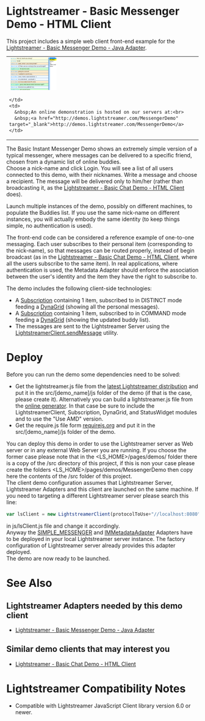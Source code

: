 # Lightstreamer - Basic Messenger Demo - HTML Client #

<!-- START DESCRIPTION -->

This project includes a simple web client front-end example for the [Lightstreamer - Basic Messenger Demo - Java Adapter](https://github.com/Weswit/Lightstreamer-example-Messenger-adapter-java).

<table>
  <tr>
    <td style="text-align: left">
      &nbsp;<a href="http://demos.lightstreamer.com/MessengerDemo" target="_blank"><img src="screen_messenger.png"></a>&nbsp;
      
    </td>
    <td>
      &nbsp;An online demonstration is hosted on our servers at:<br>
      &nbsp;<a href="http://demos.lightstreamer.com/MessengerDemo" target="_blank">http://demos.lightstreamer.com/MessengerDemo</a>
    </td>
  </tr>
</table>

The Basic Instant Messenger Demo shows an extremely simple version of a typical messenger, where messages can be delivered to a specific friend, chosen from a dynamic list of online buddies.<br>
Choose a nick-name and click Login. You will see a list of all users connected to this demo, with their nicknames. Write a message and choose a recipient. The message will be delivered only to him/her (rather than broadcasting it, as the [Lightstreamer - Basic Chat Demo - HTML Client](https://github.com/Weswit/Lightstreamer-example-chat-client-javascript) does).<br>

Launch multiple instances of the demo, possibly on different machines, to populate the Buddies list. If you use the same nick-name on different instances, you will actually embody the same identity (to keep things simple, no authentication is used).<br>

The front-end code can be considered a reference example of one-to-one messaging. Each user subscribes to their personal item (corresponding to the nick-name), so that messages can be routed properly, instead of begin broadcast (as in the [Lightstreamer - Basic Chat Demo - HTML Client](https://github.com/Weswit/Lightstreamer-example-chat-client-javascript), where all the users subscribe to the same item). In real applications, where authentication is used, the Metadata Adapter should enforce the association between the user's identity and the item they have the right to subscribe to.<br>

The demo includes the following client-side technologies:
* A [Subscription](http://www.lightstreamer.com/docs/client_javascript_uni_api/Subscription.html) containing 1 item, subscribed to in DISTINCT mode feeding a [DynaGrid](http://www.lightstreamer.com/docs/client_javascript_uni_api/DynaGrid.html) (showing all the personal messages).
* A [Subscription](http://www.lightstreamer.com/docs/client_javascript_uni_api/Subscription.html) containing 1 item, subscribed to in COMMAND mode feeding a [DynaGrid](http://www.lightstreamer.com/docs/client_javascript_uni_api/DynaGrid.html) (showing the updated buddy list).
* The messages are sent to the Lightstreamer Server using the [LightstreamerClient.sendMessage](http://www.lightstreamer.com/docs/client_javascript_uni_api/LightstreamerClient.html#sendMessage) utility.


<!-- END DESCRIPTION -->


# Deploy #

Before you can run the demo some dependencies need to be solved:

-  Get the lightstreamer.js file from the [latest Lightstreamer distribution](http://www.lightstreamer.com/download) 
   and put it in the src/[demo_name]/js folder of the demo (if that is the case, please create it). Alternatively you can build a lightstreamer.js file from the 
   [online generator](http://www.lightstreamer.com/distros/Lightstreamer_Allegro-Presto-Vivace_5_1_1_Colosseo_20130305/Lightstreamer/DOCS-SDKs/sdk_client_javascript/tools/generator.html).
   In that case be sure to include the LightstreamerClient, Subscription, DynaGrid, and StatusWidget modules and to use the "Use AMD" version.
-  Get the require.js file form [requirejs.org](http://requirejs.org/docs/download.html) and put it in the src/[demo_name]/js folder of the demo.

You can deploy this demo in order to use the Lightstreamer server as Web server or in any external Web Server you are running. 
If you choose the former case please note that in the <LS_HOME>/pages/demos/ folder there is a copy of the /src directory of this project, if this is non your case please create the folders <LS_HOME>/pages/demos/MessengerDemo then copy here the contents of the /src folder of this project.<br>
The client demo configuration assumes that Lightstreamer Server, Lightstreamer Adapters and this client are launched on the same machine. If you need to targeting a different Lightstreamer server please search this line:
```js
var lsClient = new LightstreamerClient(protocolToUse+"//localhost:8080","MESSENGER");
```
in js/lsClient.js file and change it accordingly.<br>
Anyway the [SIMPLE_MESSENGER](https://github.com/Weswit/Lightstreamer-example-Messenger-adapter-java) and [IMMetadataAdapter](https://github.com/Weswit/Lightstreamer-example-Messenger-adapter-java) Adapters have to be deployed in your local Lightstreamer server instance. The factory configuration of Lightstreamer server already provides this adapter deployed.<br>
The demo are now ready to be launched.

# See Also #

## Lightstreamer Adapters needed by this demo client ##

* [Lightstreamer - Basic Messenger Demo - Java Adapter](https://github.com/Weswit/Lightstreamer-example-Messenger-adapter-java)

## Similar demo clients that may interest you ##

* [Lightstreamer - Basic Chat Demo - HTML Client](https://github.com/Weswit/Lightstreamer-example-Chat-client-javascript)

# Lightstreamer Compatibility Notes #

- Compatible with Lightstreamer JavaScript Client library version 6.0 or newer.
